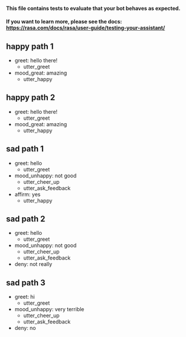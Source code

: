 #### This file contains tests to evaluate that your bot behaves as expected.
#### If you want to learn more, please see the docs: https://rasa.com/docs/rasa/user-guide/testing-your-assistant/

## happy path 1
* greet: hello there!
  - utter_greet
* mood_great: amazing
  - utter_happy

## happy path 2
* greet: hello there!
  - utter_greet
* mood_great: amazing
  - utter_happy

## sad path 1
* greet: hello
  - utter_greet
* mood_unhappy: not good
  - utter_cheer_up
  - utter_ask_feedback
* affirm: yes
  - utter_happy

## sad path 2
* greet: hello
  - utter_greet
* mood_unhappy: not good
  - utter_cheer_up
  - utter_ask_feedback
* deny: not really

## sad path 3
* greet: hi
  - utter_greet
* mood_unhappy: very terrible
  - utter_cheer_up
  - utter_ask_feedback
* deny: no
